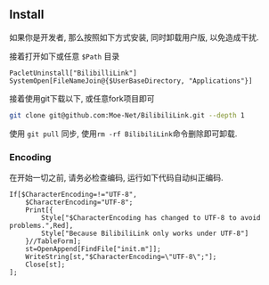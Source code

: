 ## Install

如果你是开发者, 那么按照如下方式安装, 同时卸载用户版, 以免造成干扰.

接着打开如下或任意 `$Path` 目录
```mma
PacletUninstall["BilibilliLink"]
SystemOpen[FileNameJoin@{$UserBaseDirectory, "Applications"}]
```
接着使用git下载以下, 或任意fork项目即可
```sh
git clone git@github.com:Moe-Net/BilibiliLink.git --depth 1
```

使用 `git pull` 同步, 使用`rm -rf BilibiliLink`命令删除即可卸载.

### Encoding

在开始一切之前, 请务必检查编码, 运行如下代码自动纠正编码.

```mma
If[$CharacterEncoding=!="UTF-8",
	$CharacterEncoding="UTF-8";
	Print[{
		Style["$CharacterEncoding has changed to UTF-8 to avoid problems.",Red],
		Style["Because BilibiliLink only works under UTF-8"]
	}//TableForm];
	st=OpenAppend[FindFile["init.m"]];
	WriteString[st,"$CharacterEncoding=\"UTF-8\";"];
	Close[st];
];
```


